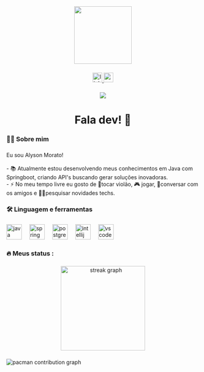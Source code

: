 <div align="center">
  <img height="150" src="https://media.giphy.com/media/M9gbBd9nbDrOTu1Mqx/giphy.gif"  />
</div>

###

<div align="center">
  <a href="https://www.linkedin.com/in/alyson-morato-550216116/" target="_blank">
    <img src="https://img.shields.io/static/v1?message=LinkedIn&logo=linkedin&label=&color=0077B5&logoColor=white&labelColor=&style=for-the-badge" height="25" alt="linkedin logo"  />
  </a>
  <a href="alysonmorato.dev@gmail.com" target="_blank">
    <img src="https://img.shields.io/static/v1?message=Gmail&logo=gmail&label=&color=D14836&logoColor=white&labelColor=&style=for-the-badge" height="25" alt="gmail logo"  />
  </a>
</div>

###

<div align="center">
  <img src="https://visitor-badge.laobi.icu/badge?page_id=aly50n.aly50n&left_text=visitantes"  />
</div>

###

<h1 align="center">Fala dev! 👋</h1>

###

<h3 align="left">👩‍💻  Sobre mim</h3>

###

<p align="left">Eu sou Alyson Morato!<br><br>- 📚 Atualmente estou desenvolvendo meus conhecimentos em Java com Springboot, criando API's buscando gerar soluções inovadoras.<br>- ⚡ No meu tempo livre eu gosto de 🎵tocar violão, 🎮 jogar, 💬conversar com os amigos e 🔎🆕pesquisar novidades techs.</p>

###

<h3 align="left">🛠 Linguagem e ferramentas</h3>

###

<div align="left">
  <img src="https://cdn.jsdelivr.net/gh/devicons/devicon/icons/java/java-original.svg" height="40" alt="java logo"  />
  <img width="12" />
  <img src="https://cdn.jsdelivr.net/gh/devicons/devicon/icons/spring/spring-original.svg" height="40" alt="spring logo"  />
  <img width="12" />
  <img src="https://cdn.jsdelivr.net/gh/devicons/devicon/icons/postgresql/postgresql-original.svg" height="40" alt="postgresql logo"  />
  <img width="12" />
  <img src="https://cdn.jsdelivr.net/gh/devicons/devicon/icons/intellij/intellij-original.svg" height="40" alt="intellij logo"  />
  <img width="12" />
  <img src="https://cdn.jsdelivr.net/gh/devicons/devicon/icons/vscode/vscode-original.svg" height="40" alt="vscode logo"  />
</div>

###

<h3 align="left">🔥   Meus status :</h3>

###

<div align="center">
  <img src="https://streak-stats.demolab.com?user=aly50n&locale=pt-br&mode=daily&theme=gotham&hide_border=false&border_radius=8&order=3" height="220" alt="streak graph"  />
</div>

###

<picture>
  <source media="(prefers-color-scheme: dark)" srcset="https://raw.githubusercontent.com/aly50n/aly50n/output/pacman-contribution-graph-dark.svg">
  <source media="(prefers-color-scheme: light)" srcset="https://raw.githubusercontent.com/aly50n/aly50n/output/pacman-contribution-graph.svg">
  <img alt="pacman contribution graph" src="https://raw.githubusercontent.com/aly50n/aly50n/output/pacman-contribution-graph.svg">
</picture>

###
